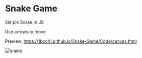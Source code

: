 # Snake Game

Simple Snake in JS

Use arrows to move

Preview: https://1boch1.github.io/Snake-Game/Code/canvas.html

![snake](https://user-images.githubusercontent.com/69087218/109391624-54929280-7918-11eb-96ef-6c70b469b350.png)
